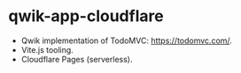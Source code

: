 # qwik-app-cloudflare

- Qwik implementation of TodoMVC: https://todomvc.com/.
- Vite.js tooling.
- Cloudflare Pages (serverless).
